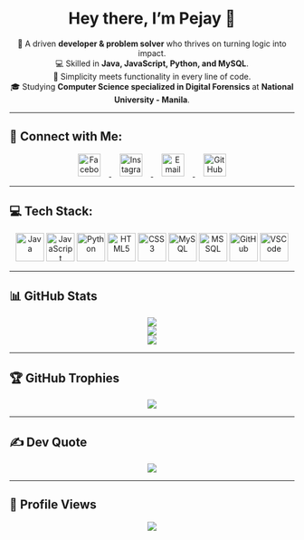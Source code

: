 <h1 align="center">Hey there, I’m <strong>Pejay</strong> 🖤</h1>

<p align="center">
  💼 A driven <strong>developer & problem solver</strong> who thrives on turning logic into impact.  
  <br>💻 Skilled in <strong>Java, JavaScript, Python, and MySQL</strong>.  
  <br>🧠 Simplicity meets functionality in every line of code.  
  <br>🎓 Studying <strong>Computer Science specialized in Digital Forensics</strong> at <strong>National University - Manila</strong>.  
</p>

---

## 🔗 Connect with Me:

<p align="center">
  <a href="https://www.facebook.com/ferds.corbs2" target="_blank">
    <img src="https://img.icons8.com/ios-filled/50/ffffff/facebook-new.png" width="40" style="margin: 0 15px;" title="Facebook"/>
  </a>
  <a href="https://instagram.com/pejayyyy" target="_blank">
    <img src="https://img.icons8.com/ios-filled/50/ffffff/instagram-new.png" width="40" style="margin: 0 15px;" title="Instagram"/>
  </a>
  <a href="mailto:ferdinandcorbin26@gmail.com" target="_blank">
    <img src="https://img.icons8.com/ios-filled/50/ffffff/apple-mail.png" width="40" style="margin: 0 15px;" title="Email"/>
  </a>
  <a href="https://github.com/perdsssssss" target="_blank">
    <img src="https://img.icons8.com/ios-filled/50/ffffff/github.png" width="40" style="margin: 0 15px;" title="GitHub"/>
  </a>
</p>


---

## 💻 Tech Stack:
<p align="center"> 
  <img src="https://cdn.jsdelivr.net/gh/devicons/devicon/icons/java/java-original.svg" width="50px" title="Java"/>
  <img src="https://cdn.jsdelivr.net/gh/devicons/devicon/icons/javascript/javascript-original.svg" width="50px" title="JavaScript"/>
  <img src="https://cdn.jsdelivr.net/gh/devicons/devicon/icons/python/python-original.svg" width="50px" title="Python"/>
  <img src="https://cdn.jsdelivr.net/gh/devicons/devicon/icons/html5/html5-original.svg" width="50px" title="HTML5"/>
  <img src="https://cdn.jsdelivr.net/gh/devicons/devicon/icons/css3/css3-original.svg" width="50px" title="CSS3"/>
  <img src="https://cdn.jsdelivr.net/gh/devicons/devicon/icons/mysql/mysql-original.svg" width="50px" title="MySQL"/>
  <img src="https://cdn.jsdelivr.net/gh/devicons/devicon/icons/microsoftsqlserver/microsoftsqlserver-plain.svg" width="50px" title="MS SQL"/>
  <img src="https://cdn.jsdelivr.net/gh/devicons/devicon/icons/github/github-original.svg" width="50px" title="GitHub"/>
  <img src="https://cdn.jsdelivr.net/gh/devicons/devicon/icons/vscode/vscode-original.svg" width="50px" title="VSCode"/>
</p>

---

## 📊 GitHub Stats
<p align="center">
  <img src="https://github-readme-stats.vercel.app/api?username=perdsssssss&show_icons=true&bg_color=000000&title_color=ffffff&text_color=cccccc&icon_color=ffffff">
  <br>
  <img src="https://github-readme-streak-stats.herokuapp.com/?user=perdsssssss&theme=black-ice&hide_border=false&ring=ffffff&fire=ffffff&sideNums=cccccc">
  <br>
  <img src="https://github-readme-stats.vercel.app/api/top-langs/?username=perdsssssss&theme=black-ice&hide_border=false&bg_color=000000&title_color=ffffff&text_color=cccccc&layout=compact">
</p>

---

## 🏆 GitHub Trophies
<p align="center">
  <img src="https://github-profile-trophy.vercel.app/?username=perdsssssss&theme=onedark&no-frame=false&no-bg=true&margin-w=4">
</p>

---

## ✍️ Dev Quote
<p align="center">
  <img src="https://quotes-github-readme.vercel.app/api?type=horizontal&theme=dark">
</p>

---

## 👀 Profile Views
<p align="center">
  <img src="https://komarev.com/ghpvc/?username=perdsssssss&color=000000&style=flat-square&label=Profile+Views">
</p>
